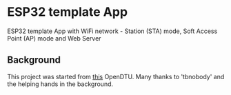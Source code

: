 # ESP32 template App
ESP32 template App with WiFi network - Station (STA) mode, Soft Access Point (AP) mode and Web Server


## Background

This project was started from [this](https://github.com/tbnobody/OpenDTU) OpenDTU.
Many thanks to 'tbnobody' and the helping hands in the background.

